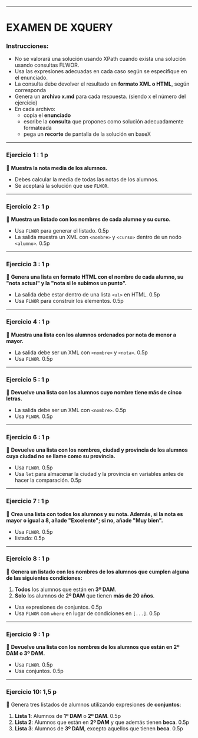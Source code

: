 
---

# **EXAMEN DE XQUERY**  
### **Instrucciones:**  
- No se valorará una solución usando XPath cuando exista una solución usando consultas FLWOR.  
- Usa las expresiones adecuadas en cada caso según se especifique en el enunciado.  
- La consulta debe devolver el resultado en **formato XML o HTML**, según corresponda
- Genera un **archivo x.md** para cada respuesta. (siendo x el número del ejercicio)
- En cada archivo:
  - copia el **enunciado**
  - escribe la **consulta** que propones como solución adecuadamente formateada
  - pega un **recorte** de pantalla de la solución en baseX
---

### **Ejercicio 1** : 1 p 
📌 **Muestra la nota media de los alumnos.**  
- Debes calcular la media de todas las notas de los alumnos.  
- Se aceptará la solución que use `FLWOR`.  

---

### **Ejercicio 2** : 1 p 
📌 **Muestra un listado con los nombres de cada alumno y su curso.**  
- Usa `FLWOR` para generar el listado.  0.5p
- La salida muestra un XML con `<nombre>` y `<curso>` dentro de un nodo `<alumno>`.  0.5p

---

### **Ejercicio 3** : 1 p 
📌 **Genera una lista en formato HTML con el nombre de cada alumno, su "nota actual" y la "nota si le subimos un punto".**  
- La salida debe estar dentro de una lista `<ul>` en HTML. 0.5p  
- Usa `FLWOR` para construir los elementos. 0.5p  

---

### **Ejercicio 4** : 1 p 
📌 **Muestra una lista con los alumnos ordenados por nota de menor a mayor.**  
- La salida debe ser un XML con `<nombre>` y `<nota>`. 0.5p  
- Usa `FLWOR`. 0.5p  

---

### **Ejercicio 5** : 1 p 
📌 **Devuelve una lista con los alumnos cuyo nombre tiene más de cinco letras.**  
- La salida debe ser un XML con `<nombre>`. 0.5p  
- Usa `FLWOR`. 0.5p   

---

### **Ejercicio 6** : 1 p 
📌 **Devuelve una lista con los nombres, ciudad y provincia de los alumnos cuya ciudad no se llame como su provincia.**  
- Usa `FLWOR`. 0.5p  
- Usa `let` para almacenar la ciudad y la provincia en variables antes de hacer la comparación. 0.5p   

---

### **Ejercicio 7** : 1 p 
📌 **Crea una lista con todos los alumnos y su nota. Además, si la nota es mayor o igual a 8, añade "Excelente"; si no, añade "Muy bien".**  
- Usa `FLWOR`. 0.5p 
- listado: 0.5p   

---

### **Ejercicio 8** : 1 p 
📌 **Genera un listado con los nombres de los alumnos que cumplen alguna de las siguientes condiciones:**  
1. **Todos** los alumnos que están en **3º DAM**.  
2. **Solo** los alumnos de **2º DAM** que tienen **más de 20 años**.  
- Usa expresiones de conjuntos. 0.5p   
- Usa `FLWOR` con `where` en lugar de condiciones en `[...]`. 0.5p 

---

### **Ejercicio 9** : 1 p 
📌 **Devuelve una lista con los nombres de los alumnos que están en 2º DAM o 3º DAM.**  
- Usa `FLWOR`. 0.5p   
- Usa conjuntos. 0.5p  

---

### **Ejercicio 10**: 1,5 p  
📌 Genera tres listados de alumnos utilizando expresiones de **conjuntos**: 
1. **Lista 1**: Alumnos de **1º DAM** o **2º DAM**. 0.5p  
2. **Lista 2**: Alumnos que están en **2º DAM** y que además tienen **beca**.  0.5p 
3. **Lista 3**: Alumnos de **3º DAM**, excepto aquellos que tienen **beca**.  0.5p 
 

